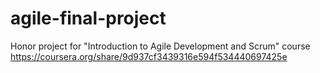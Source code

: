 # agile-final-project
Honor project for "Introduction to Agile Development and Scrum" course https://coursera.org/share/9d937cf3439316e594f534440697425e
